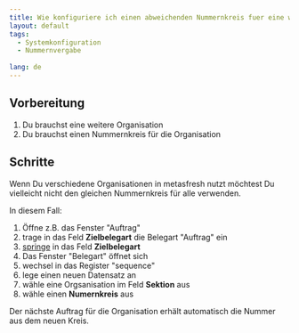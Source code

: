 ```yaml
---
title: Wie konfiguriere ich einen abweichenden Nummernkreis fuer eine weitere Organisation ?
layout: default
tags:
  - Systemkonfiguration  
  - Nummernvergabe
  
lang: de
---
```

## Vorbereitung
1. Du brauchst eine weitere Organisation
1. Du brauchst einen Nummernkreis für die Organisation

## Schritte

Wenn Du verschiedene Organisationen in metasfresh nutzt möchtest Du vielleicht nicht den gleichen Nummernkreis für alle verwenden.

In diesem Fall:

1. Öffne z.B. das Fenster "Auftrag"
1. trage in das Feld **Zielbelegart** die Belegart "Auftrag" ein
1. [springe](Wie_kann_ich_zu_Daten_springen_ohne_vorher_suchen_zu_müssen) in das Feld **Zielbelegart** 
1. Das Fenster "Belegart" öffnet sich
1. wechsel in das Register "sequence"
1. lege einen neuen Datensatz an
1. wähle eine Orgsanisation im Feld **Sektion** aus
1. wähle einen **Numernkreis** aus

Der nächste Auftrag für die Organisation erhält automatisch die Nummer aus dem neuen Kreis.
